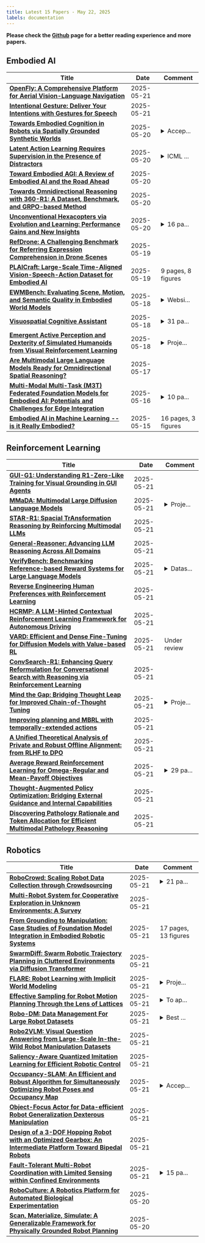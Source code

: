 ```yaml
---
title: Latest 15 Papers - May 22, 2025
labels: documentation
---
```

**Please check the [Github](https://github.com/zezhishao/MTS_Daily_ArXiv) page for a better reading experience and more papers.**

## Embodied AI
| **Title** | **Date** | **Comment** |
| --- | --- | --- |
| **[OpenFly: A Comprehensive Platform for Aerial Vision-Language Navigation](http://arxiv.org/abs/2502.18041v5)** | 2025-05-21 |  |
| **[Intentional Gesture: Deliver Your Intentions with Gestures for Speech](http://arxiv.org/abs/2505.15197v1)** | 2025-05-21 |  |
| **[Towards Embodied Cognition in Robots via Spatially Grounded Synthetic Worlds](http://arxiv.org/abs/2505.14366v1)** | 2025-05-20 | <details><summary>Accep...</summary><p>Accepted to: Intelligent Autonomous Systems (IAS) 2025 as Late Breaking Report</p></details> |
| **[Latent Action Learning Requires Supervision in the Presence of Distractors](http://arxiv.org/abs/2502.00379v4)** | 2025-05-20 | <details><summary>ICML ...</summary><p>ICML 2025, Poster, Source code: https://github.com/dunnolab/laom</p></details> |
| **[Toward Embodied AGI: A Review of Embodied AI and the Road Ahead](http://arxiv.org/abs/2505.14235v1)** | 2025-05-20 |  |
| **[Towards Omnidirectional Reasoning with 360-R1: A Dataset, Benchmark, and GRPO-based Method](http://arxiv.org/abs/2505.14197v1)** | 2025-05-20 |  |
| **[Unconventional Hexacopters via Evolution and Learning: Performance Gains and New Insights](http://arxiv.org/abs/2505.14129v1)** | 2025-05-20 | <details><summary>16 pa...</summary><p>16 pages, 14 figures, currently under review</p></details> |
| **[RefDrone: A Challenging Benchmark for Referring Expression Comprehension in Drone Scenes](http://arxiv.org/abs/2502.00392v2)** | 2025-05-19 |  |
| **[PLAICraft: Large-Scale Time-Aligned Vision-Speech-Action Dataset for Embodied AI](http://arxiv.org/abs/2505.12707v1)** | 2025-05-19 | 9 pages, 8 figures |
| **[EWMBench: Evaluating Scene, Motion, and Semantic Quality in Embodied World Models](http://arxiv.org/abs/2505.09694v2)** | 2025-05-18 | <details><summary>Websi...</summary><p>Website: https://github.com/AgibotTech/EWMBench</p></details> |
| **[Visuospatial Cognitive Assistant](http://arxiv.org/abs/2505.12312v1)** | 2025-05-18 | <details><summary>31 pa...</summary><p>31 pages, 10 figures, 6 tables. The implementation and fine-tuned model (ViCA-7B) are publicly available at https://huggingface.co/nkkbr/ViCA. The ViCA-322K dataset can be found at https://huggingface.co/datasets/nkkbr/ViCA-322K, and the ViCA-Thinking-2.68K dataset is at https://huggingface.co/datasets/nkkbr/ViCA-thinking-2.68k</p></details> |
| **[Emergent Active Perception and Dexterity of Simulated Humanoids from Visual Reinforcement Learning](http://arxiv.org/abs/2505.12278v1)** | 2025-05-18 | <details><summary>Proje...</summary><p>Project page: https://zhengyiluo.github.io/PDC</p></details> |
| **[Are Multimodal Large Language Models Ready for Omnidirectional Spatial Reasoning?](http://arxiv.org/abs/2505.11907v1)** | 2025-05-17 |  |
| **[Multi-Modal Multi-Task (M3T) Federated Foundation Models for Embodied AI: Potentials and Challenges for Edge Integration](http://arxiv.org/abs/2505.11191v1)** | 2025-05-16 | <details><summary>10 pa...</summary><p>10 pages, 3 figures, 3 tables</p></details> |
| **[Embodied AI in Machine Learning -- is it Really Embodied?](http://arxiv.org/abs/2505.10705v1)** | 2025-05-15 | 16 pages, 3 figures |

## Reinforcement Learning
| **Title** | **Date** | **Comment** |
| --- | --- | --- |
| **[GUI-G1: Understanding R1-Zero-Like Training for Visual Grounding in GUI Agents](http://arxiv.org/abs/2505.15810v1)** | 2025-05-21 |  |
| **[MMaDA: Multimodal Large Diffusion Language Models](http://arxiv.org/abs/2505.15809v1)** | 2025-05-21 | <details><summary>Proje...</summary><p>Project: https://github.com/Gen-Verse/MMaDA</p></details> |
| **[STAR-R1: Spacial TrAnsformation Reasoning by Reinforcing Multimodal LLMs](http://arxiv.org/abs/2505.15804v1)** | 2025-05-21 |  |
| **[General-Reasoner: Advancing LLM Reasoning Across All Domains](http://arxiv.org/abs/2505.14652v2)** | 2025-05-21 |  |
| **[VerifyBench: Benchmarking Reference-based Reward Systems for Large Language Models](http://arxiv.org/abs/2505.15801v1)** | 2025-05-21 | <details><summary>Datas...</summary><p>Dataset: https://huggingface.co/datasets/ZJU-REAL/VerifyBench</p></details> |
| **[Reverse Engineering Human Preferences with Reinforcement Learning](http://arxiv.org/abs/2505.15795v1)** | 2025-05-21 |  |
| **[HCRMP: A LLM-Hinted Contextual Reinforcement Learning Framework for Autonomous Driving](http://arxiv.org/abs/2505.15793v1)** | 2025-05-21 |  |
| **[VARD: Efficient and Dense Fine-Tuning for Diffusion Models with Value-based RL](http://arxiv.org/abs/2505.15791v1)** | 2025-05-21 | Under review |
| **[ConvSearch-R1: Enhancing Query Reformulation for Conversational Search with Reasoning via Reinforcement Learning](http://arxiv.org/abs/2505.15776v1)** | 2025-05-21 |  |
| **[Mind the Gap: Bridging Thought Leap for Improved Chain-of-Thought Tuning](http://arxiv.org/abs/2505.14684v2)** | 2025-05-21 | <details><summary>Proje...</summary><p>Project: https://zju-real.github.io/CoT-Bridge/</p></details> |
| **[Improving planning and MBRL with temporally-extended actions](http://arxiv.org/abs/2505.15754v1)** | 2025-05-21 |  |
| **[A Unified Theoretical Analysis of Private and Robust Offline Alignment: from RLHF to DPO](http://arxiv.org/abs/2505.15694v1)** | 2025-05-21 |  |
| **[Average Reward Reinforcement Learning for Omega-Regular and Mean-Payoff Objectives](http://arxiv.org/abs/2505.15693v1)** | 2025-05-21 | <details><summary>29 pa...</summary><p>29 pages, 6 figures and 2 tables</p></details> |
| **[Thought-Augmented Policy Optimization: Bridging External Guidance and Internal Capabilities](http://arxiv.org/abs/2505.15692v1)** | 2025-05-21 |  |
| **[Discovering Pathology Rationale and Token Allocation for Efficient Multimodal Pathology Reasoning](http://arxiv.org/abs/2505.15687v1)** | 2025-05-21 |  |

## Robotics
| **Title** | **Date** | **Comment** |
| --- | --- | --- |
| **[RoboCrowd: Scaling Robot Data Collection through Crowdsourcing](http://arxiv.org/abs/2411.01915v2)** | 2025-05-21 | <details><summary>21 pa...</summary><p>21 pages, 25 figures. International Conference on Robotics and Automation (ICRA) 2025</p></details> |
| **[Multi-Robot System for Cooperative Exploration in Unknown Environments: A Survey](http://arxiv.org/abs/2503.07278v3)** | 2025-05-21 |  |
| **[From Grounding to Manipulation: Case Studies of Foundation Model Integration in Embodied Robotic Systems](http://arxiv.org/abs/2505.15685v1)** | 2025-05-21 | 17 pages, 13 figures |
| **[SwarmDiff: Swarm Robotic Trajectory Planning in Cluttered Environments via Diffusion Transformer](http://arxiv.org/abs/2505.15679v1)** | 2025-05-21 |  |
| **[FLARE: Robot Learning with Implicit World Modeling](http://arxiv.org/abs/2505.15659v1)** | 2025-05-21 | <details><summary>Proje...</summary><p>Project Webpage / Blogpost: https://research.nvidia.com/labs/gear/flare</p></details> |
| **[Effective Sampling for Robot Motion Planning Through the Lens of Lattices](http://arxiv.org/abs/2502.04908v2)** | 2025-05-21 | <details><summary>To ap...</summary><p>To appear in Robotics: Science and Systems, 2025</p></details> |
| **[Robo-DM: Data Management For Large Robot Datasets](http://arxiv.org/abs/2505.15558v1)** | 2025-05-21 | <details><summary>Best ...</summary><p>Best paper finalist of IEEE ICRA 2025</p></details> |
| **[Robo2VLM: Visual Question Answering from Large-Scale In-the-Wild Robot Manipulation Datasets](http://arxiv.org/abs/2505.15517v1)** | 2025-05-21 |  |
| **[Saliency-Aware Quantized Imitation Learning for Efficient Robotic Control](http://arxiv.org/abs/2505.15304v1)** | 2025-05-21 |  |
| **[Occupancy-SLAM: An Efficient and Robust Algorithm for Simultaneously Optimizing Robot Poses and Occupancy Map](http://arxiv.org/abs/2502.06292v3)** | 2025-05-21 | <details><summary>Accep...</summary><p>Accepted for publication in the IEEE Transactions on Robotics (T-RO), 2025</p></details> |
| **[Object-Focus Actor for Data-efficient Robot Generalization Dexterous Manipulation](http://arxiv.org/abs/2505.15098v1)** | 2025-05-21 |  |
| **[Design of a 3-DOF Hopping Robot with an Optimized Gearbox: An Intermediate Platform Toward Bipedal Robots](http://arxiv.org/abs/2505.12231v2)** | 2025-05-21 |  |
| **[Fault-Tolerant Multi-Robot Coordination with Limited Sensing within Confined Environments](http://arxiv.org/abs/2505.15036v1)** | 2025-05-21 | <details><summary>15 pa...</summary><p>15 pages, 4 figures. Accepted to DARS 2024 (Distributed Autonomous Robotic Systems), to appear in Springer Proceedings in Advanced Robotics</p></details> |
| **[RoboCulture: A Robotics Platform for Automated Biological Experimentation](http://arxiv.org/abs/2505.14941v1)** | 2025-05-20 |  |
| **[Scan, Materialize, Simulate: A Generalizable Framework for Physically Grounded Robot Planning](http://arxiv.org/abs/2505.14938v1)** | 2025-05-20 |  |

